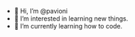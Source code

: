 - 👋 Hi, I’m @pavioni
- 👀 I’m interested in learning new things.
- 🌱 I’m currently learning how to code.

<!---
pavioni/pavioni is a ✨ special ✨ repository because its `README.md` (this file) appears on your GitHub profile.
You can click the Preview link to take a look at your changes.
--->
